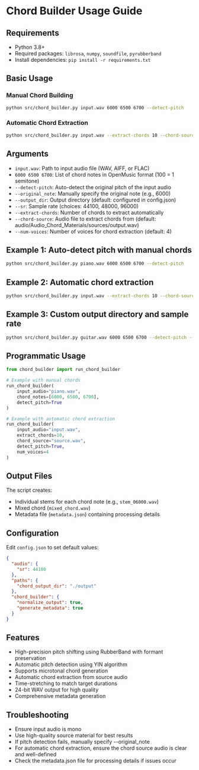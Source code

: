 # Chord Builder Usage Guide

## Requirements
- Python 3.8+
- Required packages: `librosa`, `numpy`, `soundfile`, `pyrubberband`
- Install dependencies: `pip install -r requirements.txt`

## Basic Usage

### Manual Chord Building
```bash
python src/chord_builder.py input.wav 6000 6500 6700 --detect-pitch
```

### Automatic Chord Extraction
```bash
python src/chord_builder.py input.wav --extract-chords 10 --chord-source source.wav --detect-pitch
```

## Arguments
- `input.wav`: Path to input audio file (WAV, AIFF, or FLAC)
- `6000 6500 6700`: List of chord notes in OpenMusic format (100 = 1 semitone)
- `--detect-pitch`: Auto-detect the original pitch of the input audio
- `--original_note`: Manually specify the original note (e.g., 6000)
- `--output_dir`: Output directory (default: configured in config.json)
- `--sr`: Sample rate (choices: 44100, 48000, 96000)
- `--extract-chords`: Number of chords to extract automatically
- `--chord-source`: Audio file to extract chords from (default: audio/Audio_Chord_Materials/sources/output.wav)
- `--num-voices`: Number of voices for chord extraction (default: 4)

## Example 1: Auto-detect pitch with manual chords
```bash
python src/chord_builder.py piano.wav 6000 6500 6700 --detect-pitch
```

## Example 2: Automatic chord extraction
```bash
python src/chord_builder.py input.wav --extract-chords 10 --chord-source source.wav --detect-pitch
```

## Example 3: Custom output directory and sample rate
```bash
python src/chord_builder.py guitar.wav 6000 6500 6700 --detect-pitch --output_dir ./output --sr 48000
```

## Programmatic Usage
```python
from chord_builder import run_chord_builder

# Example with manual chords
run_chord_builder(
    input_audio="piano.wav",
    chord_notes=[6000, 6500, 6700],
    detect_pitch=True
)

# Example with automatic chord extraction
run_chord_builder(
    input_audio="input.wav",
    extract_chords=10,
    chord_source="source.wav",
    detect_pitch=True,
    num_voices=4
)
```

## Output Files
The script creates:
- Individual stems for each chord note (e.g., `stem_06000.wav`)
- Mixed chord (`mixed_chord.wav`)
- Metadata file (`metadata.json`) containing processing details

## Configuration
Edit `config.json` to set default values:
```json
{
  "audio": {
    "sr": 44100
  },
  "paths": {
    "chord_output_dir": "./output"
  },
  "chord_builder": {
    "normalize_output": true,
    "generate_metadata": true
  }
}
```

## Features
- High-precision pitch shifting using RubberBand with formant preservation
- Automatic pitch detection using YIN algorithm
- Supports microtonal chord generation
- Automatic chord extraction from source audio
- Time-stretching to match target durations
- 24-bit WAV output for high quality
- Comprehensive metadata generation

## Troubleshooting
- Ensure input audio is mono
- Use high-quality source material for best results
- If pitch detection fails, manually specify --original_note
- For automatic chord extraction, ensure the chord source audio is clear and well-defined
- Check the metadata.json file for processing details if issues occur
